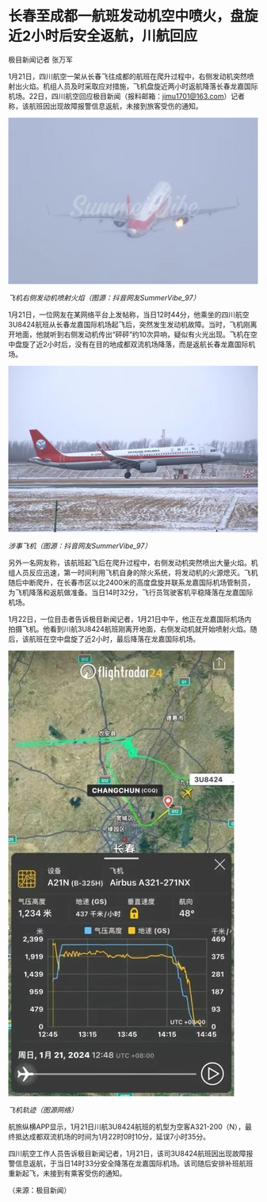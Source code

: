 # 长春至成都一航班发动机空中喷火，盘旋近2小时后安全返航，川航回应

极目新闻记者 张万军

1月21日，四川航空一架从长春飞往成都的航班在爬升过程中，右侧发动机突然喷射出火焰。机组人员及时采取应对措施，飞机盘旋近两小时返航降落长春龙嘉国际机场。22日，四川航空回应极目新闻（报料邮箱：jimu1701@163.com）记者称，该航班因出现故障报警信息返航，未接到旅客受伤的通知。

![c732b2729ca724b543ac08ddea0a7a1a.jpg](https://raw.githubusercontent.com/qqhsx/qqnews_image/main/2024/01/22/长春至成都一航班发动机空中喷火，盘旋近2小时后安全返航，川航回应/c732b2729ca724b543ac08ddea0a7a1a.jpg)

_飞机右侧发动机喷射火焰（图源：抖音网友SummerVibe_97）_

1月21日，一位网友在某网络平台上发帖称，当日12时44分，他乘坐的四川航空3U8424航班从长春龙嘉国际机场起飞后，突然发生发动机故障。当时，飞机刚离开地面，他就听到右侧发动机传出“砰砰”约10次异响，疑似有火光出现。飞机在空中盘旋了近2小时后，没有在目的地成都双流机场降落，而是返航长春龙嘉国际机场。

![d989ab0cbf5179905bd60c85e5de573d.jpg](https://raw.githubusercontent.com/qqhsx/qqnews_image/main/2024/01/22/长春至成都一航班发动机空中喷火，盘旋近2小时后安全返航，川航回应/d989ab0cbf5179905bd60c85e5de573d.jpg)

_涉事飞机（图源：抖音网友SummerVibe_97）_

另外一名网友称，该航班起飞后在爬升过程中，右侧发动机突然喷出大量火焰。机组人员反应迅速，第一时间利用飞机自身的除火系统，将发动机的火源熄灭。飞机随后中断爬升，在长春市区以北2400米的高度盘旋并联系龙嘉国际机场管制员，为飞机降落和返航做准备。当日14时32分，飞行员驾驶客机平稳降落在龙嘉国际机场。

1月22日，一位目击者告诉极目新闻记者，1月21日中午，他正在龙嘉国际机场内拍摄飞机。他看到川航3U8424航班刚离开地面，右侧发动机就开始喷射火焰。随后，该航班在空中盘旋了近2小时，最后降落在龙嘉国际机场。

![92641f3a97b1ff74da4119a4f0bb11eb.jpg](https://raw.githubusercontent.com/qqhsx/qqnews_image/main/2024/01/22/长春至成都一航班发动机空中喷火，盘旋近2小时后安全返航，川航回应/92641f3a97b1ff74da4119a4f0bb11eb.jpg)

 _飞机轨迹（图源网络）_

航旅纵横APP显示，1月21日川航3U8424航班的机型为空客A321-200（N），最终抵达成都双流机场的时间为1月22时0时10分，延误7小时35分。

四川航空工作人员告诉极目新闻记者，1月21日，该司3U8424航班因出现故障报警信息返航，于当日14时33分安全降落在龙嘉国际机场。该司随后安排补班航班重新起飞，未接到有乘客受伤的通知。

（来源：极目新闻）

